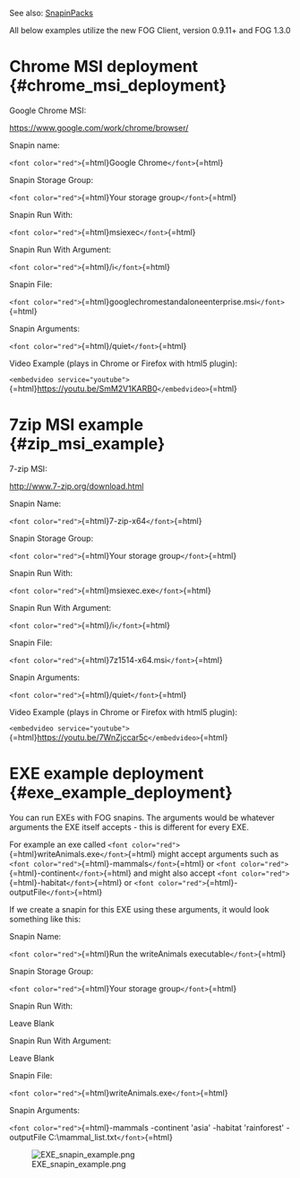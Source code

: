 See also: [SnapinPacks](SnapinPacks "wikilink")

All below examples utilize the new FOG Client, version 0.9.11+ and FOG
1.3.0

# Chrome MSI deployment {#chrome_msi_deployment}

Google Chrome MSI:

[<https://www.google.com/work/chrome/browser/>](https://www.google.com/work/chrome/browser/)

Snapin name:

`<font color="red">`{=html}Google Chrome`</font>`{=html}

Snapin Storage Group:

`<font color="red">`{=html}Your storage group`</font>`{=html}

Snapin Run With:

`<font color="red">`{=html}msiexec`</font>`{=html}

Snapin Run With Argument:

`<font color="red">`{=html}/i`</font>`{=html}

Snapin File:

`<font color="red">`{=html}googlechromestandaloneenterprise.msi`</font>`{=html}

Snapin Arguments:

`<font color="red">`{=html}/quiet`</font>`{=html}

Video Example (plays in Chrome or Firefox with html5 plugin):

`<embedvideo service="youtube">`{=html}<https://youtu.be/SmM2V1KARB0>`</embedvideo>`{=html}

# 7zip MSI example {#zip_msi_example}

7-zip MSI:

[<http://www.7-zip.org/download.html>](http://www.7-zip.org/download.html)

Snapin Name:

`<font color="red">`{=html}7-zip-x64`</font>`{=html}

Snapin Storage Group:

`<font color="red">`{=html}Your storage group`</font>`{=html}

Snapin Run With:

`<font color="red">`{=html}msiexec.exe`</font>`{=html}

Snapin Run With Argument:

`<font color="red">`{=html}/i`</font>`{=html}

Snapin File:

`<font color="red">`{=html}7z1514-x64.msi`</font>`{=html}

Snapin Arguments:

`<font color="red">`{=html}/quiet`</font>`{=html}

Video Example (plays in Chrome or Firefox with html5 plugin):

`<embedvideo service="youtube">`{=html}<https://youtu.be/7WnZjccar5c>`</embedvideo>`{=html}

# EXE example deployment {#exe_example_deployment}

You can run EXEs with FOG snapins. The arguments would be whatever
arguments the EXE itself accepts - this is different for every EXE.

For example an exe called
`<font color="red">`{=html}writeAnimals.exe`</font>`{=html} might accept
arguments such as `<font color="red">`{=html}-mammals`</font>`{=html} or
`<font color="red">`{=html}-continent`</font>`{=html} and might also
accept `<font color="red">`{=html}-habitat`</font>`{=html} or
`<font color="red">`{=html}-outputFile`</font>`{=html}

If we create a snapin for this EXE using these arguments, it would look
something like this:

Snapin Name:

`<font color="red">`{=html}Run the writeAnimals
executable`</font>`{=html}

Snapin Storage Group:

`<font color="red">`{=html}Your storage group`</font>`{=html}

Snapin Run With:

Leave Blank

Snapin Run With Argument:

Leave Blank

Snapin File:

`<font color="red">`{=html}writeAnimals.exe`</font>`{=html}

Snapin Arguments:

`<font color="red">`{=html}-mammals -continent \'asia\' -habitat
\'rainforest\' -outputFile C:\\mammal_list.txt`</font>`{=html}

<figure>
<img src="EXE_snapin_example.png" title="EXE_snapin_example.png" />
<figcaption>EXE_snapin_example.png</figcaption>
</figure>

